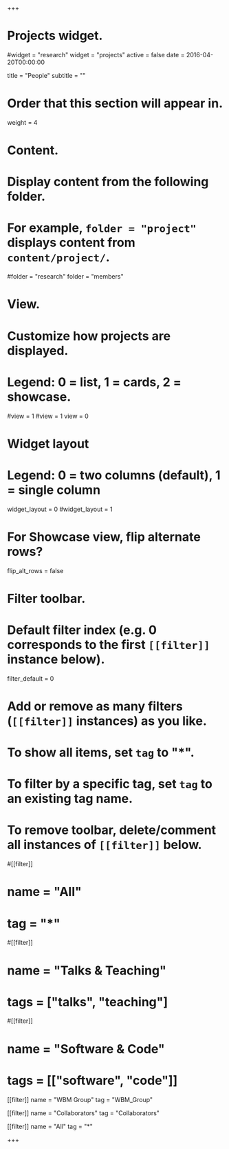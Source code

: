 +++
# Projects widget.
#widget = "research"
widget = "projects"
active = false
date = 2016-04-20T00:00:00

title = "People"
subtitle = ""

# Order that this section will appear in.
weight = 4

# Content.
# Display content from the following folder.
# For example, `folder = "project"` displays content from `content/project/`.
#folder = "research"
folder = "members"

# View.
# Customize how projects are displayed.
# Legend: 0 = list, 1 = cards, 2 = showcase.
#view = 1
#view = 1
view = 0

# Widget layout
# Legend: 0 = two columns (default), 1 = single column
widget_layout = 0
#widget_layout = 1


# For Showcase view, flip alternate rows?
flip_alt_rows = false

# Filter toolbar.

# Default filter index (e.g. 0 corresponds to the first `[[filter]]` instance below).
filter_default = 0

# Add or remove as many filters (`[[filter]]` instances) as you like.
# To show all items, set `tag` to "*".
# To filter by a specific tag, set `tag` to an existing tag name.
# To remove toolbar, delete/comment all instances of `[[filter]]` below.

#[[filter]]
#  name = "All"
#  tag = "*"

#[[filter]]
#  name = "Talks & Teaching"
#  tags = ["talks", "teaching"]

#[[filter]]
#  name = "Software & Code"
#  tags = [["software", "code"]]

[[filter]]
  name = "WBM Group"
  tag = "WBM_Group"

[[filter]]
  name = "Collaborators"
  tag = "Collaborators"

[[filter]]
  name = "All"
  tag = "*"

+++

